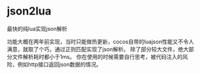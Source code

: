 # json2lua
最快的纯lua实现json解析

功能大概在两年前实现，当时只能做热更新，cocos自带的luajson性能又不令人满意，就取了个巧，通过正则匹配实现了json解析。
除了部分较大文件，绝大部分文件解析耗时都小于1ms。
你在使用的时候需要自行思考，被代码注入的风险，例如http接口返回json数据的情况。
